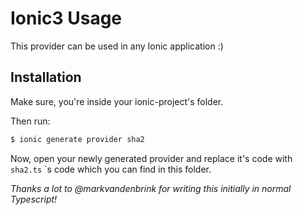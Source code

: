 # Ionic3 Usage

This provider can be used in any Ionic application :)

## Installation
Make sure, you're inside your ionic-project's folder.

Then run:
```bash
$ ionic generate provider sha2
```

Now, open your newly generated provider and replace it's code with `sha2.ts` `s code which you can find in this folder.

*Thanks a lot to @markvandenbrink for writing this initially in normal Typescript!*
